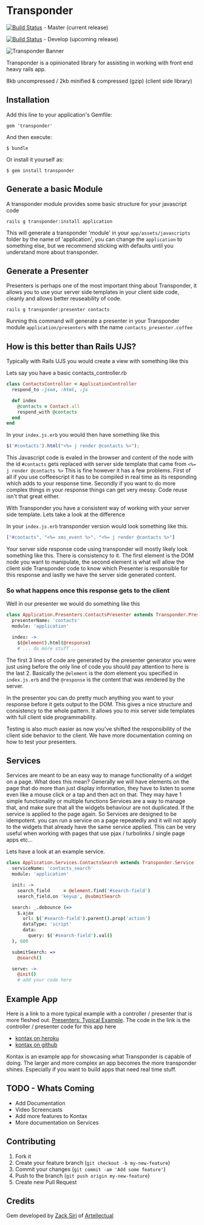 # Transponder
[![Build Status](https://travis-ci.org/xpdr/transponder.png?branch=master)](https://travis-ci.org/artellectual/transponder) - Master (current release)

[![Build Status](https://travis-ci.org/xpdr/transponder.png?branch=develop)](https://travis-ci.org/artellectual/transponder) - Develop (upcoming release)

![Transponder Banner](http://transponder.s3-ap-northeast-1.amazonaws.com/transponder-banner.png)

Transponder is a opinionated library for assisting in working with front end heavy rails app.

8kb uncompressed / 2kb minified & compressed (gzip) (client side library)

## Installation

Add this line to your application's Gemfile:

    gem 'transponder'

And then execute:

    $ bundle

Or install it yourself as:

    $ gem install transponder


## Generate a basic Module 

A transponder module provides some basic structure for your javascript code
```
rails g transponder:install application
```
This will generate a transponder 'module' in your ```app/assets/javascripts``` folder by the name of 'application', you can change the ```application``` to something else, but we recommend sticking with defaults until you understand more about transponder.

## Generate a Presenter

Presenters is perhaps one of the most important thing about Transponder, it allows you to use your server side templates in your client side code, cleanly and allows better reuseability of code.

```
rails g transponder:presenter contacts
```

Running this command will generate a presenter in your Transponder module ```application/presenters``` with the name ```contacts_presenter.coffee```


## How is this better than Rails UJS?

Typically with Rails UJS you would create a view with something like this 

Lets say you have a basic contacts_controller.rb

```ruby
class ContactsController < ApplicationController
  respond_to :json, :html, :js

  def index
    @contacts = Contact.all
    respond_with @contacts
  end
end
```

In your ```index.js.erb``` you would then have something like this 

```js
$('#contacts').html("<%= j render @contacts %>");
```

This Javascript code is evaled in the browser and content of the node with the id ```#contacts``` gets replaced with server side template that came from ```<%= j render @contacts %>``` This is fine however it has a few problems. First of all if you use coffeescript it has to be compiled in real time as its responding which adds to your response time. Secondly if you want to do more complex things in your response things can get very messy. Code reuse isn't that great either.

With Transponder you have a consistent way of working with your server side template. Lets take a look at the difference

In your ```index.js.erb``` transponder version would look something like this.

```js
["#contacts", "<%= xms_event %>", "<%= j render @contacts %>"]
```

Your server side response code using transponder will mostly likely look something like this. There is consistency to it. The first element is the DOM node you want to manipulate, the second element is what will allow the client side Transponder code to know which Presenter is responsible for this response and lastly we have the server side generated content.

### So what happens once this response gets to the client

Well in our presenter we would do something like this 

```coffee
class Application.Presenters.ContactsPresenter extends Transponder.Presenter
  presenterName: 'contacts'
  module: 'application'

  index: ->
    $(@element).html(@response)
    # ... do more stuff ...
```

The first 3 lines of code are generated by the presenter generator you were just using before the only line of code you should pay attention to here is the last 2. Basically the ```@element``` is the dom element you specified in ```index.js.erb``` and the ```@response``` is the content that was rendered by the server.

In the presenter you can do pretty much anything you want to your response before it gets output to the DOM. This gives a nice structure and consistency to the whole pattern. It allows you to mix server side templates with full client side programmability.

Testing is also much easier as now you've shifted the responsibility of the client side behavior to the client. We have more documentation coming on how to test your presenters.

## Services

Services are meant to be an easy way to manage functionality of a widget on a page. What does this mean? Generally we will have elements on the page that do more than just display information, they have to listen to some even like a mouse click or a tap and then act on that. They may have 1 simple functionality or multiple functions Services are a way to manage that, and make sure that all the widgets behaviour are not duplicated. If the service is applied to the page again. So Services are designed to be idempotent. you can run a service on a page repeatedly and it will not apply to the widgets that already have the same service applied. This can be very useful when working with pages that use pjax / turbolinks / single page apps etc...

Lets have a look at an example service.

```coffee
class Application.Services.ContactsSearch extends Transponder.Service
  serviceName: 'contacts_search'
  module: 'application'

  init: ->
    search_field     = @element.find('#search-field')
    search_field.on 'keyup', @submitSearch

  search: _.debounce (=> 
    $.ajax 
      url: $('#search-field').parent().prop('action')
      dataType: 'script'
      data: 
        query: $('#search-field').val()
  ), 600

  submitSearch: =>
    @search()

  serve: ->
    @init()
    # add your code here
```

## Example App

Here is a link to a more typical example with a controller / presenter that is more fleshed out. [Presenters: Typical Example](https://github.com/xpdr/transponder/wiki/Presenters:-Typical-Example). The code in the link is the controller / presenter code for this app here 
+ [kontax on heroku](http://kontax.herokuapp.com)
+ [kontax on github](http://github.com/xpdr/kontax)

Kontax is an example app for showcasing what Transponder is capable of doing. The larger and more complex an app becomes the more transponder shines. Especially if you want to build apps that need real time stuff.

## TODO - Whats Coming

  + Add Documentation
  + Video Screencasts
  + Add more features to Kontax
  + More documentation on Services

## Contributing

1. Fork it
2. Create your feature branch (`git checkout -b my-new-feature`)
3. Commit your changes (`git commit -am 'Add some feature'`)
4. Push to the branch (`git push origin my-new-feature`)
5. Create new Pull Request

## Credits
Gem developed by [Zack Siri](http://github.com/zacksiri) of [Artellectual](http://www.artellectual.com)